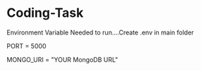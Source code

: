 # Coding-Task
Environment Variable Needed to run....Create .env in main folder

PORT = 5000

MONGO_URI = "YOUR MongoDB URL"
